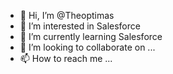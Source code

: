 - 👋 Hi, I’m @Theoptimas
- 👀 I’m interested in Salesforce
- 🌱 I’m currently learning Salesforce
- 💞️ I’m looking to collaborate on ...
- 📫 How to reach me ...

<!---
Theoptimas/Theoptimas is a ✨ special ✨ repository because its `README.md` (this file) appears on your GitHub profile.
You can click the Preview link to take a look at your changes.
--->
